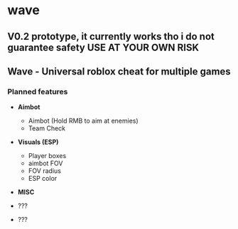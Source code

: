 # wave
## V0.2 prototype, it currently works tho i do not guarantee safety USE AT YOUR OWN RISK

## Wave - Universal roblox cheat for multiple games

### Planned features
- **Aimbot**
  - Aimbot (Hold RMB to aim at enemies)
  - Team Check

- **Visuals (ESP)**
  - Player boxes
  - aimbot FOV
  - FOV radius
  - ESP color

- **MISC**
- ???
- ???

